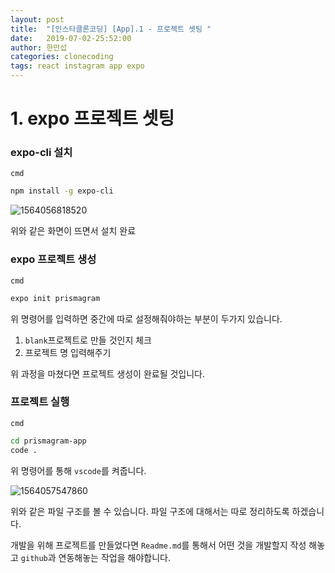 ```yaml
---
layout: post
title:  "[인스타클론코딩] [App].1 - 프로젝트 셋팅 "
date:   2019-07-02-25:52:00
author: 한만섭
categories: clonecoding
tags: react instagram app expo
---
```



# 1. expo 프로젝트 셋팅 

### expo-cli 설치 

`cmd`

```bash
npm install -g expo-cli
```

![1564056818520](../../../../assets/image/1564056818520.png)

위와 같은 화면이 뜨면서 설치 완료 



### expo 프로젝트 생성 

`cmd`

```bash
expo init prismagram
```

위 명령어를 입력하면 중간에 따로 설정해줘야하는 부분이 두가지 있습니다.  

1. `blank`프로젝트로 만들 것인지 체크 
2. 프로젝트 명 입력해주기 

위 과정을 마쳤다면 프로젝트 생성이 완료될 것입니다.  



### 프로젝트 실행 

`cmd`

```bash
cd prismagram-app
code .
```

위 명령어를 통해 `vscode`를 켜줍니다.  

![1564057547860](../../../../assets/image/1564057547860.png)



위와 같은 파일 구조를 볼 수 있습니다.  파일 구조에 대해서는 따로 정리하도록 하겠습니다.  

개발을 위해 프로젝트를 만들었다면 `Readme.md`를 통해서 어떤 것을 개발할지 작성 해놓고 `github`과 연동해놓는 작업을 해야합니다.  

